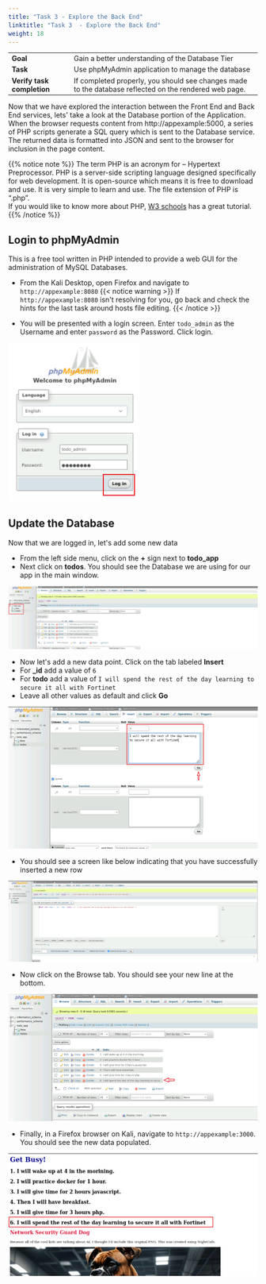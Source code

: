 ```yaml
---
title: "Task 3 - Explore the Back End"
linktitle: "Task 3  - Explore the Back End"
weight: 18
---
```


|                            |    |  
|----------------------------| ----
| **Goal**                   | Gain a better understanding of the Database Tier
| **Task**                   | Use phpMyAdmin application to manage the database
| **Verify task completion** | If completed properly, you should see changes made to the database reflected on the rendered web page.

Now that we have explored the interaction between the Front End and Back End services, lets' take a look at the Database portion of the Application.  When the browser requests content from http://appexample:5000, a series of PHP scripts generate a SQL query which is sent to the Database service.  The returned data is formatted into JSON and sent to the browser for inclusion in the page content.

{{% notice note %}}
The term PHP is an acronym for – Hypertext Preprocessor. PHP is a server-side scripting language designed specifically for web development. It is open-source which means it is free to download and use. It is very simple to learn and use. The file extension of PHP is “.php”.  
If you would like to know more about PHP, [W3 schools](https://www.w3schools.com/php/default.asp) has a great tutorial.
{{% /notice %}}

## Login to phpMyAdmin
This is a free tool written in PHP intended to provide a web GUI for the administration of MySQL Databases.
- From the Kali Desktop, open Firefox and navigate to ```http://appexample:8080```
{{< notice warning >}}
If ```http://appexample:8080``` isn't resolving for you, go back and check the hints for the last task around hosts file editing.
{{< /notice >}}

- You will be presented with a login screen.  Enter ```todo_admin``` as the Username and enter ```password``` as the Password.  Click login.

![phpmyadmin login](phpmyadmin_login.png)



## Update the Database

Now that we are logged in, let's add some new data

- From the left side menu, click on the **+** sign next to **todo_app**
- Next click on **todos**.  You should see the Database we are using for our app in the main window.

![newdata 1](newdata-1.png)

- Now let's add a new data point.  Click on the tab labeled **Insert**
- For **_id** add a value of ```6```
- For **todo** add a value of ```I will spend the rest of the day learning to secure it all with Fortinet```
- Leave all other values as default and click **Go**

![newdata 2](newdata-2.png)

- You should see a screen like below indicating that you have successfully inserted a new row

![datasuccess1](datasuccess-1.png)

- Now click on the Browse tab.  You should see your new line at the bottom.

![datasuccess2](datasuccess-2.png)

- Finally, in a Firefox browser on Kali, navigate to ```http://appexample:3000```.  You should see the new data populated.

![datasuccess3](datasuccess-3.png)


